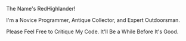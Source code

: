 The Name's RedHighlander!

I'm a Novice Programmer,
Antique Collector,
and Expert Outdoorsman.

Please Feel Free to Critique My Code.
It'll Be a While Before It's Good.

